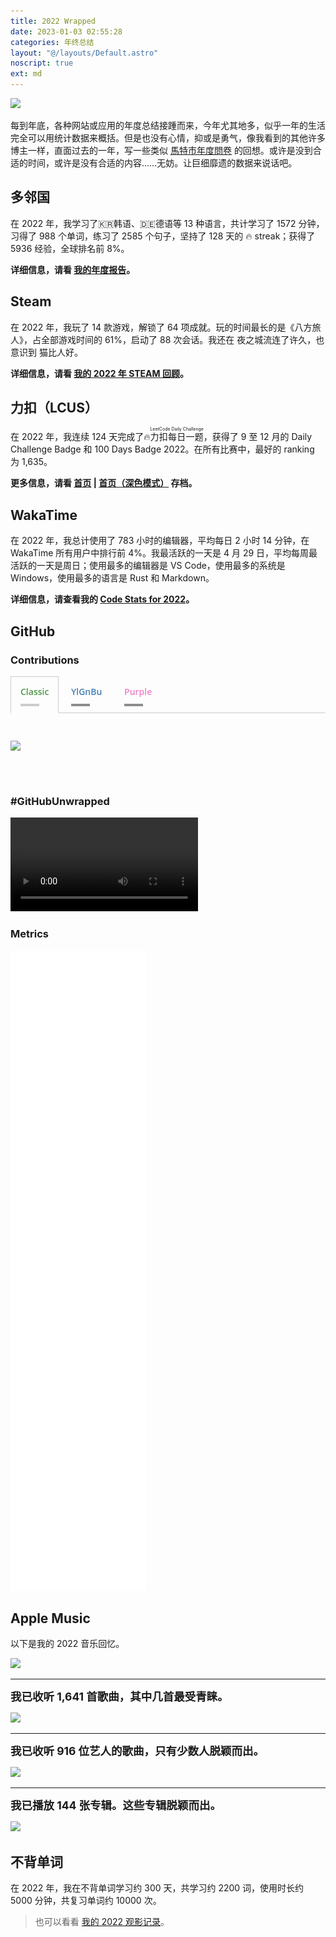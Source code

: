 ```yaml
---
title: 2022 Wrapped
date: 2023-01-03 02:55:28
categories: 年终总结
layout: "@/layouts/Default.astro"
noscript: true
ext: md
---
```


<!-- font-awesome -->
<link rel="stylesheet" href="https://cdnjs.cloudflare.com/ajax/libs/font-awesome/5.13.0/css/all.min.css">

![](https://user-images.githubusercontent.com/20166026/210268661-2915a301-be4b-477a-94a7-b603470d0044.jpg)

每到年底，各种网站或应用的年度总结接踵而来，今年尤其地多，似乎一年的生活完全可以用统计数据来概括。但是也没有心情，抑或是勇气，像我看到的其他许多博主一样，直面过去的一年，写一些类似 [馬特市年度問卷](https://matters.news/@hi176/355892-2022-%E9%A6%AC%E7%89%B9%E5%B8%82%E5%B9%B4%E5%BA%A6%E5%95%8F%E5%8D%B7-10-%E5%80%8B%E5%95%8F%E9%A1%8C-%E8%AB%8B%E5%9B%9E%E7%AD%94-2022-bafybeieapn6vb2h7srvnr2rrexpknskha73z6dppir7br7rwy4cllcbxjy) 的回想。或许是没到合适的时间，或许是没有合适的内容……无妨。让巨细靡遗的数据来说话吧。

## 多邻国

在 2022 年，我学习了🇰🇷韩语、🇩🇪德语等 13 种语言，共计学习了 <i class="fa-solid fa-hourglass-start"></i> 1572 分钟，习得了 <i class="fa-solid fa-arrow-down-a-z"></i> 988 个单词，练习了 <i class="fa-solid fa-align-center"></i> 2585 个句子，坚持了 128 天的 🔥 streak；获得了 5936 经验，全球排名前 8%。

<b><i class="fa-solid fa-circle-info"></i> 详细信息，请看 [我的年度报告](/2022/duolingo.html)。</b>

## Steam

在 2022 年，我玩了 <i class="fa-solid fa-gamepad"></i> 14 款游戏，解锁了 <i class="fa-solid fa-star"></i> 64 项成就。玩的时间最长的是《八方旅人》，占全部游戏时间的 61%，启动了 <i class="fas fa-play-circle"></i> 88 次会话。我还在 <i class="fa-solid fa-city"></i> 夜之城流连了许久，也意识到 <i class="fa-solid fa-cat"></i> 猫比人好。

<b><i class="fa-solid fa-circle-info"></i> 详细信息，请看 [我的 2022 年 STEAM 回顾](/2022/steam.html)。</b>

## 力扣（LCUS）

在 2022 年，我连续 124 天完成了🔥<ruby>力扣每日一题<rt>LeetCode Daily Challenge</rt></ruby>，获得了 9 至 12 月的 Daily Challenge Badge 和 100 Days Badge 2022。在所有比赛中，最好的 ranking 为 <i class="fa-solid fa-chart-line"></i> 1,635。

<b><i class="fa-solid fa-circle-info"></i> 更多信息，请看 [首页](/2022/leetcode.html) | [首页（深色模式）](/2022/leetcode-dark.html) 存档。</b>

## WakaTime

在 2022 年，我总计使用了 <i class="fa-solid fa-hourglass-start"></i> 783 小时的编辑器，平均每日 2 小时 14 分钟，在 WakaTime 所有用户中排行前 4%。我最活跃的一天是 <i class="fas fa-calendar-plus"></i> 4 月 29 日，平均每周最活跃的一天是周日；使用最多的编辑器是 <i class="fa-solid fa-code"></i> VS Code，使用最多的系统是 <i class="fab fa-windows"></i> Windows，使用最多的语言是 <i class="fa-brands fa-rust"></i> Rust 和 <i class="fa-brands fa-markdown"></i> Markdown。

<b><i class="fa-solid fa-circle-info"></i> 详细信息，请查看我的 [Code Stats for 2022](/2022/wakatime.html)。</b>


## GitHub

### Contributions

<div class="tabset h-center" style="max-width: 600px;">
<input type="radio" name="tabset" id="tab1" aria-controls="classic" checked>
<label for="tab1" style="color: #4e9746;">Classic</label>
<input type="radio" name="tabset" id="tab2" aria-controls="ylgnbu">
<label for="tab2" style="color: #467fb4;">YlGnBu</label>
<input type="radio" name="tabset" id="tab3" aria-controls="purple">
<label for="tab3" style="color: #ec83c2;">Purple</label>
<div class="tab-panels">
<section id="classic" class="tab-panel">
<p><img loading="lazy" src="https://raw.githubusercontent.com/OverflowCat/blog/9d132a41a6a9dbd8b4361392bca72010827d46a8/github-classic.png"></p>
</section>
<section id="ylgnbu" class="tab-panel">
<p><img loading="lazy" src="https://raw.githubusercontent.com/OverflowCat/blog/9d132a41a6a9dbd8b4361392bca72010827d46a8/github-ylgnbu.webp"></p>
</section>
<section id="purple" class="tab-panel">
<p><img loading="lazy" src="https://raw.githubusercontent.com/OverflowCat/blog/9d132a41a6a9dbd8b4361392bca72010827d46a8/github-purple.webp"></p>
</section>
</div></div>

### #GitHubUnwrapped

<video controls>
<source src="https://user-images.githubusercontent.com/20166026/213816411-45ae2a10-fb55-4acc-85c5-484531ad0320.mp4" type="video/mp4">
  Your browser does not support the video tag.
</video>

### Metrics

![](https://raw.githubusercontent.com/OverflowCat/OverflowCat/8b74fbb47a220241462e7a1f1b02b2fc8edd01f4/metrics/general.svg)

## Apple Music

以下是我的 2022 音乐回忆。

<style>
div.large {
    font-size: 125%;
    font-weight: 650;
}
</style>

![](https://raw.githubusercontent.com/OverflowCat/blog/test_a/imgs/2022-wrapped/apple-music/1.png)

---

<div class="large">我已收听 1,641 首歌曲，其中几首最受青睐。</div>

![](https://raw.githubusercontent.com/OverflowCat/blog/test_a/imgs/2022-wrapped/apple-music/2.webp)

---

<div class="large">我已收听 916 位艺人的歌曲，只有少数人脱颖而出。</div>

![](https://raw.githubusercontent.com/OverflowCat/blog/test_a/imgs/2022-wrapped/apple-music/3.webp)

---

<div class="large">我已播放 144 张专辑。这些专辑脱颖而出。</div>

![](https://raw.githubusercontent.com/OverflowCat/blog/test_a/imgs/2022-wrapped/apple-music/4.webp)

## 不背单词

在 2022 年，我在不背单词学习约 300 天，共学习约 2200 词，使用时长约 5000 分钟，共复习单词约 10000 次。

> <i class="fa-sharp fa-solid fa-arrow-pointer"></i> 也可以看看 [我的 2022 观影记录](/watched-in-2022/)。

<style>
.tabset > input[type="radio"] {
  position: absolute;
  left: -200vw;
}
.tabset .tab-panel {
  display: none;
}
.tabset > input:first-child:checked ~ .tab-panels > .tab-panel:first-child,
.tabset > input:nth-child(3):checked ~ .tab-panels > .tab-panel:nth-child(2),
.tabset > input:nth-child(5):checked ~ .tab-panels > .tab-panel:nth-child(3),
.tabset > input:nth-child(7):checked ~ .tab-panels > .tab-panel:nth-child(4),
.tabset > input:nth-child(9):checked ~ .tab-panels > .tab-panel:nth-child(5),
.tabset > input:nth-child(11):checked ~ .tab-panels > .tab-panel:nth-child(6) {
  display: block;
}
/* Styling */
.tabset {
  font: 14px/1.25em "Overpass", "Open Sans", Helvetica, sans-serif;
}
.tabset > label {
  position: relative;
  display: inline-block;
  padding: 15px 15px 25px;
  border: 1px solid transparent;
  border-bottom: 0;
  cursor: pointer;
  font-weight: 600;
}
.tabset > label::after {
  content: "";
  position: absolute;
  left: 15px;
  bottom: 10px;
  width: 30px;
  height: 4px;
  background: #8d8d8d;
}
.tabset > label:hover,
.tabset > input:focus + label {
  color: #cccccc;
}
.tabset > label:hover::after,
.tabset > input:focus + label::after,
.tabset > input:checked + label::after {
  background: #cccccc;
}
.tabset > input:checked + label {
  border-color: #ccc;
  border-bottom: 1px solid #fff;
  margin-bottom: -1px;
}
.tab-panel {
  padding: 30px 0;
  border-top: 1px solid #ccc;
}
</style>